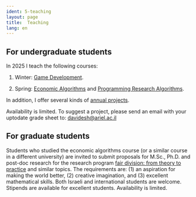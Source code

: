```yaml
---
ident: 5-teaching
layout: page
title:  Teaching
lang: en
---
```


## For undergraduate students

In 2025 I teach the following courses:

1. Winter: [Game Development][gamedev].

1. Spring: [Economic Algorithms][alg-econ] and [Programming Research Algorithms][alg-research].

In addition, I offer several kinds of [annual projects][projects].

Availability is limited. To suggest a project, please send an email with your uptodate grade sheet to: davidesh@ariel.ac.il


## For graduate students

Students who studied the economic algorithms course (or a similar course in a different university)
are invited to submit proposals for M.Sc., Ph.D. and post-doc research for the research program [fair division: from theory to practice][research] and similar topics. The requirements are: (1) an aspiration for making the world better, (2) creative imagination, and (3) excellent mathematical skills. Both Israeli and international students are welcome.
Stipends are available for excellent students. Availability is limited.

[research]: {{site.baseurl}}/papers/ResearchProgram-ISF-712-20.pdf

[cpp]: https://github.com/erelsgl-at-ariel/cpp-5785
[alg-econ]: https://github.com/erelsgl-at-ariel/algorithms-5785
[alg-research]: https://github.com/erelsgl-at-ariel/research-5785
[gamedev]: https://github.com/gamedev-at-ariel/gamedev-5785
[projects]: https://github.com/erelsgl-at-ariel/projects-5785
